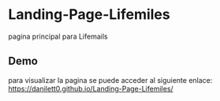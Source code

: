 # Landing-Page-Lifemiles
pagina principal para Lifemails

## Demo
para visualizar la pagina se puede acceder al siguiente enlace: https://danilett0.github.io/Landing-Page-Lifemiles/
